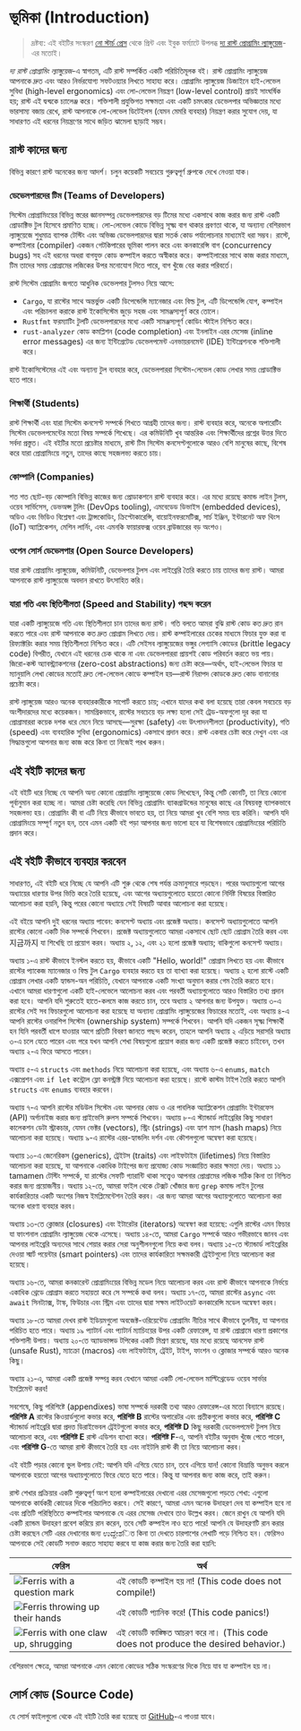# ভূমিকা (Introduction)

> দ্রষ্টব্য: এই বইটির সংস্করণ [নো স্টার্চ প্রেস][nsp] থেকে প্রিন্ট এবং ইবুক ফর্ম্যাটে উপলব্ধ [দ্য রাস্ট প্রোগ্রামিং ল্যাঙ্গুয়েজ][nsprust]-এর মতোই।

[nsprust]: https://nostarch.com/rust-programming-language-2nd-edition
[nsp]: https://nostarch.com/

_দ্য রাস্ট প্রোগ্রামিং ল্যাঙ্গুয়েজ_-এ স্বাগতম, এটি রাস্ট সম্পর্কিত একটি পরিচিতিমূলক বই। রাস্ট প্রোগ্রামিং ল্যাঙ্গুয়েজ আপনাকে দ্রুত এবং আরও নির্ভরযোগ্য সফটওয়্যার লিখতে সাহায্য করে। প্রোগ্রামিং ল্যাঙ্গুয়েজ ডিজাইনে হাই-লেভেল সুবিধা (high-level ergonomics) এবং লো-লেভেল নিয়ন্ত্রণ (low-level control) প্রায়ই সাংঘর্ষিক হয়; রাস্ট এই দ্বন্দ্বকে চ্যালেঞ্জ করে। শক্তিশালী প্রযুক্তিগত সক্ষমতা এবং একটি চমৎকার ডেভেলপার অভিজ্ঞতার মধ্যে ভারসাম্য বজায় রেখে, রাস্ট আপনাকে লো-লেভেল ডিটেইলস (যেমন মেমরি ব্যবহার) নিয়ন্ত্রণ করার সুযোগ দেয়, যা সাধারণত এই ধরনের নিয়ন্ত্রণের সাথে জড়িত ঝামেলা ছাড়াই সম্ভব।

## রাস্ট কাদের জন্য

বিভিন্ন কারণে রাস্ট অনেকের জন্য আদর্শ। চলুন কয়েকটি সবচেয়ে গুরুত্বপূর্ণ গ্রুপকে দেখে নেওয়া যাক।

### ডেভেলপারদের টিম (Teams of Developers)

সিস্টেম প্রোগ্রামিংয়ের বিভিন্ন স্তরের জ্ঞানসম্পন্ন ডেভেলপারদের বড় টিমের মধ্যে একসাথে কাজ করার জন্য রাস্ট একটি প্রোডাক্টিভ টুল হিসেবে প্রমাণিত হচ্ছে। লো-লেভেল কোডে বিভিন্ন সূক্ষ্ম বাগ থাকার প্রবণতা থাকে, যা অন্যান্য বেশিরভাগ ল্যাঙ্গুয়েজে শুধুমাত্র ব্যাপক টেস্টিং এবং অভিজ্ঞ ডেভেলপারদের দ্বারা সতর্ক কোড পর্যালোচনার মাধ্যমেই ধরা সম্ভব। রাস্টে, কম্পাইলার (compiler) একজন গেটকিপারের ভূমিকা পালন করে এবং কনকারেন্সি বাগ (concurrency bugs) সহ এই ধরনের অধরা বাগযুক্ত কোড কম্পাইল করতে অস্বীকার করে। কম্পাইলারের সাথে কাজ করার মাধ্যমে, টিম তাদের সময় প্রোগ্রামের লজিকের উপর মনোযোগ দিতে পারে, বাগ খুঁজে বের করার পরিবর্তে।

রাস্ট সিস্টেম প্রোগ্রামিং জগতে আধুনিক ডেভেলপার টুলসও নিয়ে আসে:

-   `Cargo`, যা রাস্টের সাথে অন্তর্ভুক্ত একটি ডিপেন্ডেন্সি ম্যানেজার এবং বিল্ড টুল, এটি ডিপেন্ডেন্সি যোগ, কম্পাইল এবং পরিচালনা করাকে রাস্ট ইকোসিস্টেম জুড়ে সহজ এবং সামঞ্জস্যপূর্ণ করে তোলে।
-   `Rustfmt` ফরম্যাটিং টুলটি ডেভেলপারদের মধ্যে একটি সামঞ্জস্যপূর্ণ কোডিং স্টাইল নিশ্চিত করে।
-   `rust-analyzer` কোড কমপ্লিশন (code completion) এবং ইনলাইন এরর মেসেজ (inline error messages) এর জন্য ইন্টিগ্রেটেড ডেভেলপমেন্ট এনভায়রনমেন্ট (IDE) ইন্টিগ্রেশনকে শক্তিশালী করে।

রাস্ট ইকোসিস্টেমের এই এবং অন্যান্য টুল ব্যবহার করে, ডেভেলপাররা সিস্টেম-লেভেল কোড লেখার সময় প্রোডাক্টিভ হতে পারে।

### শিক্ষার্থী (Students)

রাস্ট শিক্ষার্থী এবং যারা সিস্টেম কনসেপ্ট সম্পর্কে শিখতে আগ্রহী তাদের জন্য। রাস্ট ব্যবহার করে, অনেকে অপারেটিং সিস্টেম ডেভেলপমেন্টের মতো বিষয় সম্পর্কে শিখেছে। এর কমিউনিটি খুব আন্তরিক এবং শিক্ষার্থীদের প্রশ্নের উত্তর দিতে সর্বদা প্রস্তুত। এই বইটির মতো প্রচেষ্টার মাধ্যমে, রাস্ট টিম সিস্টেম কনসেপ্টগুলোকে আরও বেশি মানুষের কাছে, বিশেষ করে যারা প্রোগ্রামিংয়ে নতুন, তাদের কাছে সহজলভ্য করতে চায়।

### কোম্পানি (Companies)

শত শত ছোট-বড় কোম্পানি বিভিন্ন কাজের জন্য প্রোডাকশনে রাস্ট ব্যবহার করে। এর মধ্যে রয়েছে কমান্ড লাইন টুলস, ওয়েব সার্ভিসেস, ডেভঅপ্স টুলিং (DevOps tooling), এমবেডেড ডিভাইস (embedded devices), অডিও এবং ভিডিও বিশ্লেষণ এবং ট্রান্সকোডিং, ক্রিপ্টোকারেন্সি, বায়োইনফরমেটিক্স, সার্চ ইঞ্জিন, ইন্টারনেট অফ থিংস (IoT) অ্যাপ্লিকেশন, মেশিন লার্নিং, এবং এমনকি ফায়ারফক্স ওয়েব ব্রাউজারের বড় অংশও।

### ওপেন সোর্স ডেভেলপার (Open Source Developers)

যারা রাস্ট প্রোগ্রামিং ল্যাঙ্গুয়েজ, কমিউনিটি, ডেভেলপার টুলস এবং লাইব্রেরি তৈরি করতে চায় তাদের জন্য রাস্ট। আমরা আপনাকে রাস্ট ল্যাঙ্গুয়েজে অবদান রাখতে উৎসাহিত করি।

### যারা গতি এবং স্থিতিশীলতা (Speed and Stability) পছন্দ করেন

যারা একটি ল্যাঙ্গুয়েজে গতি এবং স্থিতিশীলতা চান তাদের জন্য রাস্ট। গতি বলতে আমরা বুঝি রাস্ট কোড কত দ্রুত রান করতে পারে এবং রাস্ট আপনাকে কত দ্রুত প্রোগ্রাম লিখতে দেয়। রাস্ট কম্পাইলারের চেকের মাধ্যমে ফিচার যুক্ত করা বা রিফ্যাক্টরিং করার সময় স্থিতিশীলতা নিশ্চিত করে। এটি সেইসব ল্যাঙ্গুয়েজের ভঙ্গুর লেগ্যাসি কোডের (brittle legacy code) বিপরীত, যেখানে এই ধরনের চেক থাকে না এবং ডেভেলপাররা প্রায়শই কোড পরিবর্তন করতে ভয় পায়। জিরো-কস্ট অ্যাবস্ট্র্যাকশনের (zero-cost abstractions) জন্য চেষ্টা করে—অর্থাৎ, হাই-লেভেল ফিচার যা ম্যানুয়ালি লেখা কোডের মতোই দ্রুত লো-লেভেল কোডে কম্পাইল হয়—রাস্ট নিরাপদ কোডকে দ্রুত কোড বানানোর প্রচেষ্টা করে।

রাস্ট ল্যাঙ্গুয়েজ আরও অনেক ব্যবহারকারীকে সাপোর্ট করতে চায়; এখানে যাদের কথা বলা হয়েছে তারা কেবল সবচেয়ে বড় অংশীদারদের মধ্যে কয়েকজন। সামগ্রিকভাবে, রাস্টের সবচেয়ে বড় লক্ষ্য হলো সেই ট্রেড-অফগুলো দূর করা যা প্রোগ্রামাররা কয়েক দশক ধরে মেনে নিয়ে আসছে—সুরক্ষা (safety) এবং উৎপাদনশীলতা (productivity), গতি (speed) এবং ব্যবহারিক সুবিধা (ergonomics) একসাথে প্রদান করে। রাস্ট একবার চেষ্টা করে দেখুন এবং এর সিদ্ধান্তগুলো আপনার জন্য কাজ করে কিনা তা নিজেই পরখ করুন।

## এই বইটি কাদের জন্য

এই বইটি ধরে নিচ্ছে যে আপনি অন্য কোনো প্রোগ্রামিং ল্যাঙ্গুয়েজে কোড লিখেছেন, কিন্তু সেটি কোনটি, তা নিয়ে কোনো পূর্বানুমান করা হচ্ছে না। আমরা চেষ্টা করেছি যেন বিভিন্ন প্রোগ্রামিং ব্যাকগ্রাউন্ডের মানুষের কাছে এর বিষয়বস্তু ব্যাপকভাবে সহজলভ্য হয়। প্রোগ্রামিং কী বা এটি নিয়ে কীভাবে ভাবতে হয়, তা নিয়ে আমরা খুব বেশি সময় ব্যয় করিনি। আপনি যদি প্রোগ্রামিংয়ে সম্পূর্ণ নতুন হন, তবে এমন একটি বই পড়া আপনার জন্য ভালো হবে যা বিশেষভাবে প্রোগ্রামিংয়ের পরিচিতি প্রদান করে।

## এই বইটি কীভাবে ব্যবহার করবেন

সাধারণত, এই বইটি ধরে নিচ্ছে যে আপনি এটি শুরু থেকে শেষ পর্যন্ত ক্রমানুসারে পড়ছেন। পরের অধ্যায়গুলো আগের অধ্যায়ের ধারণার উপর ভিত্তি করে তৈরি হয়েছে, এবং আগের অধ্যায়গুলোতে হয়তো কোনো নির্দিষ্ট বিষয়ের বিস্তারিত আলোচনা করা হয়নি, কিন্তু পরের কোনো অধ্যায়ে সেই বিষয়টি আবার আলোচনা করা হয়েছে।

এই বইয়ে আপনি দুই ধরনের অধ্যায় পাবেন: কনসেপ্ট অধ্যায় এবং প্রজেক্ট অধ্যায়। কনসেপ্ট অধ্যায়গুলোতে আপনি রাস্টের কোনো একটি দিক সম্পর্কে শিখবেন। প্রজেক্ট অধ্যায়গুলোতে আমরা একসাথে ছোট ছোট প্রোগ্রাম তৈরি করব এবং 지금까지 যা শিখেছি তা প্রয়োগ করব। অধ্যায় ২, ১২, এবং ২১ হলো প্রজেক্ট অধ্যায়; বাকিগুলো কনসেপ্ট অধ্যায়।

অধ্যায় ১-এ রাস্ট কীভাবে ইনস্টল করতে হয়, কীভাবে একটি "Hello, world!" প্রোগ্রাম লিখতে হয় এবং কীভাবে রাস্টের প্যাকেজ ম্যানেজার ও বিল্ড টুল `Cargo` ব্যবহার করতে হয় তা ব্যাখ্যা করা হয়েছে। অধ্যায় ২ হলো রাস্টে একটি প্রোগ্রাম লেখার একটি হ্যান্ডস-অন পরিচিতি, যেখানে আপনাকে একটি সংখ্যা অনুমান করার গেম তৈরি করতে হবে। এখানে আমরা ধারণাগুলো একটি হাই-লেভেলে আলোচনা করব এবং পরবর্তী অধ্যায়গুলোতে আরও বিস্তারিত তথ্য প্রদান করা হবে। আপনি যদি শুরুতেই হাতে-কলমে কাজ করতে চান, তবে অধ্যায় ২ আপনার জন্য উপযুক্ত। অধ্যায় ৩-এ রাস্টের সেই সব ফিচারগুলো আলোচনা করা হয়েছে যা অন্যান্য প্রোগ্রামিং ল্যাঙ্গুয়েজের ফিচারের মতোই, এবং অধ্যায় ৪-এ আপনি রাস্টের ওনারশিপ সিস্টেম (ownership system) সম্পর্কে শিখবেন। আপনি যদি একজন সূক্ষ্ম শিক্ষার্থী হন যিনি পরবর্তী ধাপে যাওয়ার আগে প্রতিটি বিবরণ জানতে পছন্দ করেন, তাহলে আপনি অধ্যায় ২ এড়িয়ে সরাসরি অধ্যায় ৩-এ চলে যেতে পারেন এবং পরে যখন আপনি শেখা বিষয়গুলো প্রয়োগ করার জন্য একটি প্রজেক্ট করতে চাইবেন, তখন অধ্যায় ২-এ ফিরে আসতে পারেন।

অধ্যায় ৫-এ `structs` এবং `methods` নিয়ে আলোচনা করা হয়েছে, এবং অধ্যায় ৬-এ `enums`, `match` এক্সপ্রেশন এবং `if let` কন্ট্রোল ফ্লো কনস্ট্রাক্ট নিয়ে আলোচনা করা হয়েছে। রাস্টে কাস্টম টাইপ তৈরি করতে আপনি `structs` এবং `enums` ব্যবহার করবেন।

অধ্যায় ৭-এ আপনি রাস্টের মডিউল সিস্টেম এবং আপনার কোড ও এর পাবলিক অ্যাপ্লিকেশন প্রোগ্রামিং ইন্টারফেস (API) অর্গানাইজ করার জন্য প্রাইভেসি রুলস সম্পর্কে শিখবেন। অধ্যায় ৮-এ স্ট্যান্ডার্ড লাইব্রেরির কিছু সাধারণ কালেকশন ডেটা স্ট্রাকচার, যেমন ভেক্টর (vectors), স্ট্রিং (strings) এবং হ্যাশ ম্যাপ (hash maps) নিয়ে আলোচনা করা হয়েছে। অধ্যায় ৯-এ রাস্টের এরর-হ্যান্ডলিং দর্শন এবং কৌশলগুলো অন্বেষণ করা হয়েছে।

অধ্যায় ১০-এ জেনেরিকস (generics), ট্রেইটস (traits) এবং লাইফটাইম (lifetimes) নিয়ে বিস্তারিত আলোচনা করা হয়েছে, যা আপনাকে একাধিক টাইপের জন্য প্রযোজ্য কোড সংজ্ঞায়িত করার ক্ষমতা দেয়। অধ্যায় ১১ tamamen টেস্টিং সম্পর্কে, যা রাস্টের সেফটি গ্যারান্টি থাকা সত্ত্বেও আপনার প্রোগ্রামের লজিক সঠিক কিনা তা নিশ্চিত করার জন্য প্রয়োজনীয়। অধ্যায় ১২-তে, আমরা ফাইল থেকে টেক্সট খোঁজার জন্য `grep` কমান্ড লাইন টুলের কার্যকারিতার একটি অংশের নিজস্ব ইমপ্লিমেন্টেশন তৈরি করব। এর জন্য আমরা আগের অধ্যায়গুলোতে আলোচনা করা অনেক ধারণা ব্যবহার করব।

অধ্যায় ১৩-তে ক্লোজার (closures) এবং ইটারেটর (iterators) অন্বেষণ করা হয়েছে: এগুলি রাস্টের এমন ফিচার যা ফাংশনাল প্রোগ্রামিং ল্যাঙ্গুয়েজ থেকে এসেছে। অধ্যায় ১৪-তে, আমরা `Cargo` সম্পর্কে আরও গভীরভাবে জানব এবং আপনার লাইব্রেরি অন্যদের সাথে শেয়ার করার সেরা অনুশীলনগুলো নিয়ে কথা বলব। অধ্যায় ১৫-তে স্ট্যান্ডার্ড লাইব্রেরির দেওয়া স্মার্ট পয়েন্টার (smart pointers) এবং তাদের কার্যকারিতা সক্ষমকারী ট্রেইটগুলো নিয়ে আলোচনা করা হয়েছে।

অধ্যায় ১৬-তে, আমরা কনকারেন্ট প্রোগ্রামিংয়ের বিভিন্ন মডেল নিয়ে আলোচনা করব এবং রাস্ট কীভাবে আপনাকে নির্ভয়ে একাধিক থ্রেডে প্রোগ্রাম করতে সহায়তা করে সে সম্পর্কে কথা বলব। অধ্যায় ১৭-তে, আমরা রাস্টের `async` এবং `await` সিনট্যাক্স, টাস্ক, ফিউচার এবং স্ট্রিম এবং তাদের দ্বারা সক্ষম লাইটওয়েট কনকারেন্সি মডেল অন্বেষণ করব।

অধ্যায় ১৮-তে আমরা দেখব রাস্ট ইডিয়মগুলো অবজেক্ট-ওরিয়েন্টেড প্রোগ্রামিং নীতির সাথে কীভাবে তুলনীয়, যা আপনার পরিচিত হতে পারে। অধ্যায় ১৯ প্যাটার্ন এবং প্যাটার্ন ম্যাচিংয়ের উপর একটি রেফারেন্স, যা রাস্ট প্রোগ্রামে ধারণা প্রকাশের শক্তিশালী উপায়। অধ্যায় ২০-তে অ্যাডভান্সড টপিকের একটি মিশ্রণ রয়েছে, যার মধ্যে রয়েছে আনসেফ রাস্ট (unsafe Rust), ম্যাক্রো (macros) এবং লাইফটাইম, ট্রেইট, টাইপ, ফাংশন ও ক্লোজার সম্পর্কে আরও অনেক কিছু।

অধ্যায় ২১-এ, আমরা একটি প্রজেক্ট সম্পন্ন করব যেখানে আমরা একটি লো-লেভেল মাল্টিথ্রেডেড ওয়েব সার্ভার ইমপ্লিমেন্ট করব!

সবশেষে, কিছু পরিশিষ্টে (appendixes) ভাষা সম্পর্কে দরকারী তথ্য আরও রেফারেন্স-এর মতো বিন্যাসে রয়েছে। **পরিশিষ্ট A** রাস্টের কিওয়ার্ডগুলো কভার করে, **পরিশিষ্ট B** রাস্টের অপারেটর এবং প্রতীকগুলো কভার করে, **পরিশিষ্ট C** স্ট্যান্ডার্ড লাইব্রেরি দ্বারা প্রদত্ত ডিরাইভেবল ট্রেইটগুলো কভার করে, **পরিশিষ্ট D** কিছু দরকারী ডেভেলপমেন্ট টুলস নিয়ে আলোচনা করে, এবং **পরিশিষ্ট E** রাস্ট এডিশন ব্যাখ্যা করে। **পরিশিষ্ট F**-এ, আপনি বইটির অনুবাদ খুঁজে পেতে পারেন, এবং **পরিশিষ্ট G**-তে আমরা রাস্ট কীভাবে তৈরি হয় এবং নাইটলি রাস্ট কী তা নিয়ে আলোচনা করব।

এই বইটি পড়ার কোনো ভুল উপায় নেই: আপনি যদি এগিয়ে যেতে চান, তবে এগিয়ে যান! কোনো বিভ্রান্তি অনুভব করলে আপনাকে হয়তো আগের অধ্যায়গুলোতে ফিরে যেতে হতে পারে। কিন্তু যা আপনার জন্য কাজ করে, তাই করুন।

<span id="ferris"></span>

রাস্ট শেখার প্রক্রিয়ার একটি গুরুত্বপূর্ণ অংশ হলো কম্পাইলারের দেখানো এরর মেসেজগুলো পড়তে শেখা: এগুলো আপনাকে কার্যকরী কোডের দিকে পরিচালিত করবে। সেই কারণে, আমরা এমন অনেক উদাহরণ দেব যা কম্পাইল হবে না এবং প্রতিটি পরিস্থিতিতে কম্পাইলার আপনাকে যে এরর মেসেজ দেখাবে তাও উল্লেখ করব। জেনে রাখুন যে আপনি যদি একটি র‍্যান্ডম উদাহরণ প্রবেশ করিয়ে রান করেন, তবে সেটি কম্পাইল নাও হতে পারে! আপনি যে উদাহরণটি রান করার চেষ্টা করছেন সেটি এরর দেখানোর জন্য ಉದ್ದೇಶিত কিনা তা দেখতে চারপাশের লেখাটি পড়ে নিশ্চিত হন। ফেরিসও আপনাকে সেই কোডটি সনাক্ত করতে সাহায্য করবে যা কাজ করার জন্য তৈরি করা হয়নি:

| ফেরিস                                                                                                              | অর্থ                                                                        |
| ---------------------------------------------------------------------------------------------------------------- | -------------------------------------------------------------------------- |
| <img src="img/ferris/does_not_compile.svg" class="ferris-explain" alt="Ferris with a question mark"/>            | এই কোডটি কম্পাইল হয় না! (This code does not compile!)                           |
| <img src="img/ferris/panics.svg" class="ferris-explain" alt="Ferris throwing up their hands"/>                   | এই কোডটি প্যানিক করে! (This code panics!)                                        |
| <img src="img/ferris/not_desired_behavior.svg" class="ferris-explain" alt="Ferris with one claw up, shrugging"/> | এই কোডটি কাঙ্ক্ষিত আচরণ করে না। (This code does not produce the desired behavior.) |

বেশিরভাগ ক্ষেত্রে, আমরা আপনাকে এমন কোনো কোডের সঠিক সংস্করণের দিকে নিয়ে যাব যা কম্পাইল হয় না।

## সোর্স কোড (Source Code)

যে সোর্স ফাইলগুলো থেকে এই বইটি তৈরি করা হয়েছে তা [GitHub][book]-এ পাওয়া যাবে।

[book]: https://github.com/rust-lang/book/tree/main/src